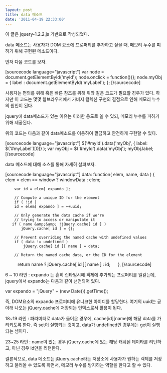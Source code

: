 ```yaml
---
layout: post
title: data 메소드
date: '2011-04-19 22:33:00'
---
```


이 글은 jquery-1.2.2.js 기반으로 작성되었다.

data 메소드는 사용자가 DOM 요소에 프로퍼티를 추가하고 싶을 때, 메모리 누수를 피하기 위해 구현된 메소드이다.

먼저 다음 코드를 보자.

[sourcecode language="javascript"]
var node = document.getElementById('myId');
node.onclick = function(){};
node.myObj = {
label : document.getElementById('myLabel');
};
[/sourcecode]

사용자는 편의를 위해 혹은 빠른 참조를 위해 위와 같은 코드가 필요할 경우가 있다. 하지만 이 코드는 몇몇 웹브라우저에서 가비지 컬렉션 구현의 결점으로 인해 메모리 누수의 원인이 된다.

jquery에 data메소드가 있는 이유는 이러한 용도로 쓸 수 있되, 메모리 누수를 피하기 위해 제공된다.

위의 코드는 다음과 같이 data메소드를 이용하여 깔끔하고 안전하게 구현할 수 있다.

[sourcecode language="javascript"]
$('#myId').data('myObj', {
    label: $('#myLabel')[0]}
);
var myObj = $('#myId').data('myObj');
myObj.label;
[/sourcecode]

data 메소드에 대해 소스를 통해 자세히 살펴보자.

[sourcecode language="javascript"]
    data: function( elem, name, data ) {
        elem = elem == window ?
            windowData :
            elem;

        var id = elem[ expando ];

        // Compute a unique ID for the element
        if ( !id )
        id = elem[ expando ] = ++uuid;

        // Only generate the data cache if we're
        // trying to access or manipulate it
       if ( name &amp;&amp; !jQuery.cache[ id ] )
           jQuery.cache[ id ] = {};

        // Prevent overriding the named cache with undefined values
        if ( data != undefined )
            jQuery.cache[ id ][ name ] = data;

        // Return the named cache data, or the ID for the element
           return name ?
               jQuery.cache[ id ][ name ] :
               id;
      },
[/sourcecode]

6 ~ 10 라인 : expando 는 흔히 런타임시에 객체에 추가되는 프로퍼티를 일컫는데, jquery에서 expando는 다음과 같이 선언되어 있다.

var expando = "jQuery" + (new Date()).getTime();

즉, DOM요소의 expando 프로퍼티에 유니크한 아이디를 할당한다. 여기의 uuid는 곧 아래 나오는 jQuery.cache에 저장되는 인덱스로서 활용이 된다.

18~19 라인 : 파라미터로 data가 들어온 경우에, cache[id][name]에 해당 data를 가리키도록 한다. 즉 set이 실행되는 것이고, data가 undefined인 경우에는 get이 실행되는 셈이다.

23~25 라인 : name이 있는 경우 jQuery.cache에 있는 해당 캐쉬된 데이타를 리턴하고, 아닌 경우 id만을 리턴한다.

결론적으로, data 메소드는 jQuery.cache라는 저장소에 사용자가 원하는 객체를 저장하고 불러올 수 있도록 하면서, 메모리 누수를 방지하는 역할을 한다고 할 수 있다.